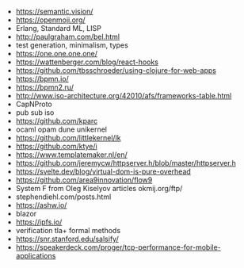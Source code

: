 * https://semantic.vision/
* https://openmoji.org/
* Erlang, Standard ML, LISP
* http://paulgraham.com/bel.html
* test generation, minimalism, types
* https://one.one.one.one/
* https://wattenberger.com/blog/react-hooks
* https://github.com/tbsschroeder/using-clojure-for-web-apps
* https://bpmn.io/
* https://bpmn2.ru/
* http://www.iso-architecture.org/42010/afs/frameworks-table.html
* CapNProto
* pub sub iso
* https://github.com/kparc
* ocaml opam dune unikernel
* https://github.com/littlekernel/lk
* https://github.com/ktye/i
* https://www.templatemaker.nl/en/
* https://github.com/jeremycw/httpserver.h/blob/master/httpserver.h
* https://svelte.dev/blog/virtual-dom-is-pure-overhead
* https://github.com/area9innovation/flow9
* System F from Oleg Kiselyov articles okmij.org/ftp/
* stephendiehl.com/posts.html
* https://ashw.io/
* blazor
* https://ipfs.io/
* verification tla+ formal methods
* https://snr.stanford.edu/salsify/
* https://speakerdeck.com/proger/tcp-performance-for-mobile-applications
